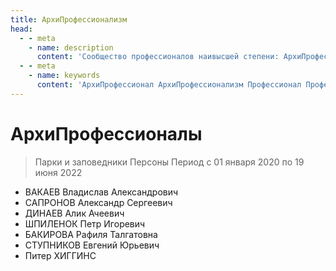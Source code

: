 ```yaml
---
title: АрхиПрофессионализм
head:
  - - meta
    - name: description
      content: 'Сообщество профессионалов наивысшей степени: АрхиПрофессионалов - это официальный Партнер Сбербанка'
  - - meta
    - name: keywords 
      content: 'АрхиПрофессионал АрхиПрофессионализм Профессионал Профессионализм'
---
```



# АрхиПрофессионалы

> Парки и заповедники Персоны Период с 01 января 2020 по 19 июня 2022


- ВАКАЕВ Владислав Александрович
- САПРОНОВ Александр Сергеевич
- ДИНАЕВ Алик Ачеевич
- ШПИЛЕНОК Петр Игоревич
- БАКИРОВА Рафиля Талгатовна
- СТУПНИКОВ Евгений Юрьевич
- Питер ХИГГИНС
